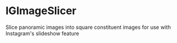 # IGImageSlicer
Slice panoramic images into square constituent images for use with Instagram's slideshow feature
